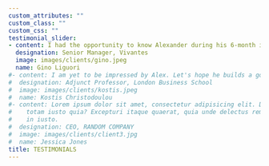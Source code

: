 ```yaml
---
custom_attributes: ""
custom_class: ""
custom_css: ""
testimonial_slider:
- content: I had the opportunity to know Alexander during his 6-month internship from September 2020 until February 2021 as his counselor at EY. Alexander showed a great work ethic and motivation to continuously learn abroad a broad range of topics.
  designation: Senior Manager, Vivantes
  image: images/clients/gino.jpeg
  name: Gino Liguori
#- content: I am yet to be impressed by Alex. Let's hope he builds a good portfolio website.
#  designation: Adjunct Professor, London Business School
#  image: images/clients/kostis.jpeg
#  name: Kostis Christodoulou
#- content: Lorem ipsum dolor sit amet, consectetur adipisicing elit. Dolores ad, omnis
#    totam iusto quia? Excepturi itaque quaerat, quia unde delectus rem error dignissimos
#    in iusto.
#  designation: CEO, RANDOM COMPANY
#  image: images/clients/client3.jpg
#  name: Jessica Jones
title: TESTIMONIALS
---
```

